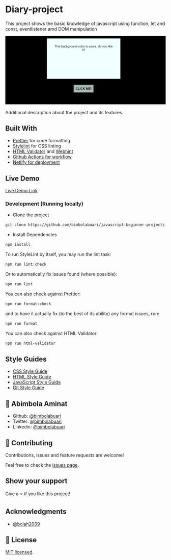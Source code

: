 # Diary-project

This project shows the basic knowledge of javascript using function, let and const, eventlistener amd DOM manipulation

![screenshot](./screenshot.png)

Additional description about the project and its features.

## Built With

- [Prettier](https://prettier.io/) for code formatting
- [Stylelint](https://stylelint.io/) for CSS linting
- [HTML Validator](https://validator.w3.org/) and [Webhint](https://webhint.io/)
- [Github Actions for workflow](https://github.com/features/actions)
- [Netlify for deployment](https://app.netlify.com/)

## Live Demo

[Live Demo Link]()

### Development (Running locally)

- Clone the project

```bash
git clone https://github.com/bimbolabuari/javascript-beginner-projects.git


```

- Install Dependencies

```bash
npm install
```

To run StyleLint by itself, you may run the lint task:

```bash
npm run lint:check
```

Or to automatically fix issues found (where possible):

```bash
npm run lint
```

You can also check against Prettier:

```bash
npm run format:check
```

and to have it actually fix (to the best of its ability) any format issues, run:

```bash
npm run format
```

You can also check against HTML Validator:

```bash
npm run html-validator
```

## Style Guides

- [CSS Style Guide](http://udacity.github.io/frontend-nanodegree-styleguide/css.html)
- [HTML Style Guide](http://udacity.github.io/frontend-nanodegree-styleguide/index.html)
- [JavaScript Style Guide](http://udacity.github.io/frontend-nanodegree-styleguide/javascript.html)
- [Git Style Guide](https://udacity.github.io/git-styleguide/)

## 👤 Abimbola Aminat

- Github: [@bimbolabuari](https://github.com/bimbolabuari)
- Twitter: [@bimbolabuari](https://twitter.com/bimbolabuari)
- Linkedin: [@bimbolabuari](https://www.linkedin.com/in/bimbolabuari/)

## 🤝 Contributing

Contributions, issues and feature requests are welcome!

Feel free to check the [issues page](../../issues).

## Show your support

Give a ⭐️ if you like this project!

## Acknowledgments

- [@bolah2009](https://github.com/bolah2009)

## 📝 License

[MIT licensed](./LICENSE).
